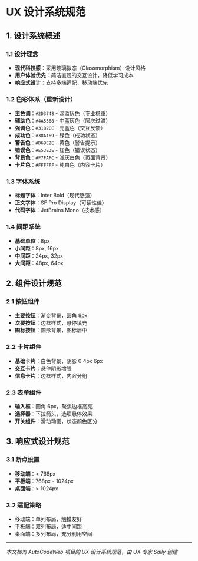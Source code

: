 # UX 设计系统规范

## 1. 设计系统概述

### 1.1 设计理念
- **现代科技感**：采用玻璃拟态（Glassmorphism）设计风格
- **用户体验优先**：简洁直观的交互设计，降低学习成本
- **响应式设计**：支持多端适配，移动端优先

### 1.2 色彩体系（重新设计）
- **主色调**：`#2D3748` - 深蓝灰色（专业稳重）
- **辅助色**：`#4A5568` - 中蓝灰色（层次过渡）
- **强调色**：`#3182CE` - 亮蓝色（交互反馈）
- **成功色**：`#38A169` - 绿色（成功状态）
- **警告色**：`#D69E2E` - 黄色（警告提示）
- **错误色**：`#E53E3E` - 红色（错误状态）
- **背景色**：`#F7FAFC` - 浅灰白色（页面背景）
- **卡片色**：`#FFFFFF` - 纯白色（内容卡片）

### 1.3 字体系统
- **标题字体**：Inter Bold（现代感强）
- **正文字体**：SF Pro Display（可读性佳）
- **代码字体**：JetBrains Mono（技术感）

### 1.4 间距系统
- **基础单位**：8px
- **小间距**：8px, 16px
- **中间距**：24px, 32px
- **大间距**：48px, 64px

## 2. 组件设计规范

### 2.1 按钮组件
- **主要按钮**：渐变背景，圆角 8px
- **次要按钮**：边框样式，悬停填充
- **图标按钮**：圆形背景，图标居中

### 2.2 卡片组件
- **基础卡片**：白色背景，阴影 0 4px 6px
- **交互卡片**：悬停阴影增强
- **信息卡片**：边框样式，内容分组

### 2.3 表单组件
- **输入框**：圆角 6px，聚焦边框高亮
- **选择器**：下拉箭头，选项悬停效果
- **开关组件**：滑动动画，状态颜色区分

## 3. 响应式设计规范

### 3.1 断点设置
- **移动端**：< 768px
- **平板端**：768px - 1024px
- **桌面端**：> 1024px

### 3.2 适配策略
- 移动端：单列布局，触摸友好
- 平板端：双列布局，适中间距
- 桌面端：多列布局，充分利用空间

---

*本文档为 AutoCodeWeb 项目的 UX 设计系统规范，由 UX 专家 Sally 创建*
